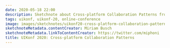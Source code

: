 ```yaml
---
date: 2020-05-18 22:00
description: Sketchnote about Cross-platform Collaboration Patterns from UIKonf 2020 (online conference)
tags: uikonf, uikonf-20, online-conference
image: images/sketchnotes/uikonf20-cross-platform-collaboration-patterns-small.jpg
sketchnoteMetadata.contentCreator: Miriam Busch
sketchnoteMetadata.linkToContentCreator: https://twitter.com/miphoni
title: UIKonf 2020: Cross-platform Collaboration Patterns
---
```

